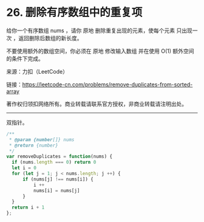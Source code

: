 # 26. 删除有序数组中的重复项

给你一个有序数组 nums ，请你 原地 删除重复出现的元素，使每个元素 只出现一次 ，返回删除后数组的新长度。

不要使用额外的数组空间，你必须在 原地 修改输入数组 并在使用 O(1) 额外空间的条件下完成。

来源：力扣（LeetCode）

链接：<https://leetcode-cn.com/problems/remove-duplicates-from-sorted-array>

著作权归领扣网络所有。商业转载请联系官方授权，非商业转载请注明出处。

---

双指针。

```js
/**
 * @param {number[]} nums
 * @return {number}
 */
var removeDuplicates = function(nums) {
  if (nums.length === 0) return 0
  let i = 0
  for (let j = 1; j < nums.length; j ++) {
      if (nums[j] !== nums[i]) {
          i ++
          nums[i] = nums[j]
      }
  }
  return i + 1
};

```
